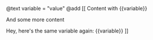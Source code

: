 @text variable = "value"
@add [[
Content with {{variable}}

And some more content

Hey, here's the same variable again: {{variable}}
]]